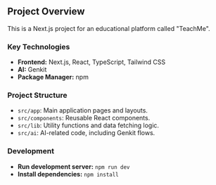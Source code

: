 ## Project Overview

This is a Next.js project for an educational platform called "TeachMe".

### Key Technologies

*   **Frontend:** Next.js, React, TypeScript, Tailwind CSS
*   **AI:** Genkit
*   **Package Manager:** npm

### Project Structure

*   `src/app`: Main application pages and layouts.
*   `src/components`: Reusable React components.
*   `src/lib`: Utility functions and data fetching logic.
*   `src/ai`: AI-related code, including Genkit flows.

### Development

*   **Run development server:** `npm run dev`
*   **Install dependencies:** `npm install`
